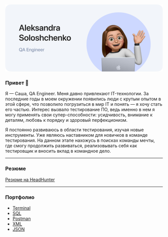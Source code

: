 ![](https://github.com/Sawa-solo/assets/blob/eebf3b02fcc1a451a5b57af3b0b909101b1cc2dd/GitWelcomeHeader.png)

### Привет 👋
Я — Саша, QA Engineer. 
Меня давно привлекают IT-технологии. За последние годы в моем окружении появились люди с крутым опытом в этой сфере, что позволило погрузиться в мир IT и понять — я хочу стать его частью. Интерес вызвало тестирование ПО, ведь именно в нем я могу применять свои супер-способности: усидчивость, внимание к деталям, любовь к порядку и здоровый перфекционизм. 

Я постоянно развиваюсь в области тестирования, изучая новые инструменты. Уже являюсь наставником для новичков в команде тестирования. На данном этапе нахожусь в поисках команды мечты, где смогу продолжить развиваться, реализовывать себя как тестировщик и вносить вклад в командное дело.

-------

### Резюме 

[Резюме на HeadHunter](https://spb.hh.ru/applicant/resumes/view?resume=82183837ff0bc97afc0039ed1f397253567330)

-------

### Портфолио

* [Terminal](https://github.com/Sawa-solo/Terminal.git)
* [SQL](https://github.com/Sawa-solo/SQL.git)
* [Postman](https://github.com/Sawa-solo/Postman.git)
* [XML](https://github.com/Sawa-solo/XML.git)
* [JSON](https://github.com/Sawa-solo/JSON.git)

